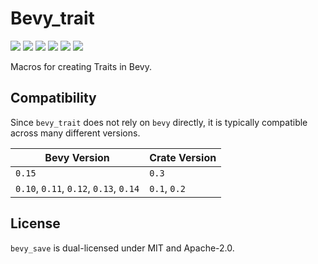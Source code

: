 # Bevy_trait

[![][img_bevy]][bevy] [![][img_version]][crates] [![][img_doc]][doc] [![][img_license]][license] [![][img_tracking]][tracking] [![][img_downloads]][crates]

Macros for creating Traits in Bevy.

## Compatibility

Since `bevy_trait` does not rely on `bevy` directly, it is typically compatible across many different versions.

| Bevy Version                           | Crate Version |
| -------------------------------------- | ------------- |
| `0.15`                                 | `0.3`         |
| `0.10`, `0.11`, `0.12`, `0.13`, `0.14` | `0.1`, `0.2`  |

## License

`bevy_save` is dual-licensed under MIT and Apache-2.0.

[img_bevy]: https://img.shields.io/badge/Bevy-0.15-blue
[img_version]: https://img.shields.io/crates/v/bevy_trait.svg
[img_doc]: https://docs.rs/bevy_trait/badge.svg
[img_license]: https://img.shields.io/badge/license-MIT%2FApache-blue.svg
[img_downloads]: https://img.shields.io/crates/d/bevy_trait.svg
[img_tracking]: https://img.shields.io/badge/Bevy%20tracking-released%20version-lightblue
[bevy]: https://crates.io/crates/bevy/0.15.3
[crates]: https://crates.io/crates/bevy_trait
[doc]: https://docs.rs/bevy_trait/
[license]: https://github.com/hankjordan/bevy_trait#license
[tracking]: https://github.com/bevyengine/bevy/blob/main/docs/plugins_guidelines.md#main-branch-tracking
